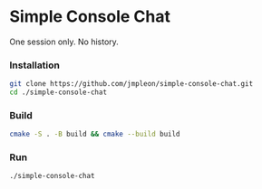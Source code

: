 # Simple Console Chat

One session only. No history.

### Installation

```bash
git clone https://github.com/jmpleon/simple-console-chat.git
cd ./simple-console-chat
```

### Build

```bash
cmake -S . -B build && cmake --build build
```

### Run

```bash
./simple-console-chat
```



